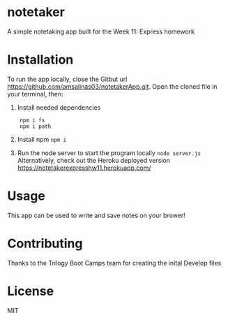 # notetaker
A simple notetaking app built for the Week 11: Express homework

# Installation
To run the app locally, close the Gitbut url https://github.com/amsalinas03/notetakerApp.git. Open the cloned file in your terminal, then:
   1. Install needed dependencies
``` npm i express
    npm i fs
    npm i path
```
   2. Install npm
``` npm i ```

   3. Run the node server to start the program locally
``` node server.js ```
Alternatively, check out the Heroku deployed version https://notetakerexpresshw11.herokuapp.com/
# Usage 
This app can be used to write and save notes on your brower!

# Contributing
Thanks to the Trilogy Boot Camps team for creating the inital Develop files

# License
MIT

